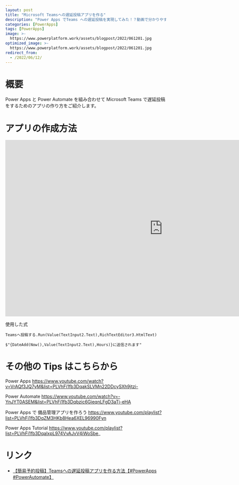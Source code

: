 ```yaml
---
layout: post
title: "Microsoft Teamsへの遅延投稿アプリを作る"
description: "Power Apps でTeams への遅延投稿を実現してみた！？動画で分かりやすく解説"
categories: [PowerApps]
tags: [PowerApps]
image: >-
  https://www.powerplatform.work/assets/blogpost/2022/061201.jpg
optimized_image: >-
  https://www.powerplatform.work/assets/blogpost/2022/061201.jpg
redirect_from:
  - /2022/06/12/
---
```



#  概要

Power Apps と Power Automate を組み合わせて Microsoft Teams で遅延投稿をするためのアプリの作り方をご紹介します。


# アプリの作成方法

<iframe width="983" height="553" src="https://www.youtube.com/embed/ByIK41vS0gw" title="YouTube video player" frameborder="0" allow="accelerometer; autoplay; clipboard-write; encrypted-media; gyroscope; picture-in-picture" allowfullscreen></iframe>


使用した式

```
Teamsへ投稿する.Run(Value(TextInput2.Text),RichTextEditor3.HtmlText)

$"{DateAdd(Now(),Value(TextInput2.Text),Hours)}に送信されます"
```



# その他の Tips はこちらから

Power Apps
https://www.youtube.com/watch?v=VrAQf3JQ7yM&list=PLVhFi1fb3DqakSLVMn22DDcySXh9jtzi- 

Power Automate
https://www.youtube.com/watch?v=-YnJYT0ASEM&list=PLVhFi1fb3Dqbzic6GieqnLFgD3aTj-eHA

Power Apps で 備品管理アプリを作ろう
https://www.youtube.com/playlist?list=PLVhFi1fb3DqZM3HKb8Hea6XEL96990Fyn

Power Apps Tutorial
https://www.youtube.com/playlist?list=PLVhFi1fb3DqalxpL974VvAJvV4iWoSbe_

# リンク


- [【簡易予約投稿】Teamsへの遅延投稿アプリを作る方法【#PowerApps #PowerAutomate】](https://www.youtube.com/watch?v=ByIK41vS0gw)
